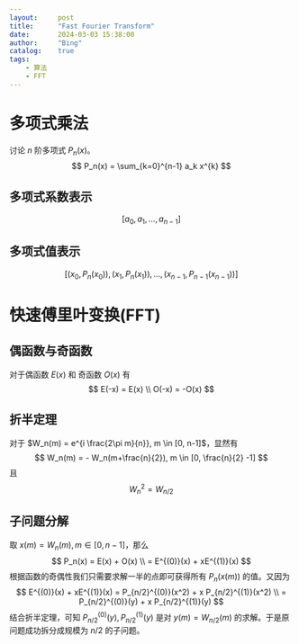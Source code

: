 ```yaml
---
layout:     post
title:      "Fast Fourier Transform"
date:       2024-03-03 15:38:00
author:     "Bing"
catalog:    true
tags:
    - 算法
    - FFT
---
```


# 多项式乘法
讨论 $n$ 阶多项式 $P_n(x)$。
$$
    P_n(x) = \sum_{k=0}^{n-1} a_k x^{k}
$$

## 多项式系数表示
$$
    [a_0, a_1, ..., a_{n-1}]
$$

## 多项式值表示
$$
    [(x_0, P_n(x_0)), (x_1, P_n(x_1)), ..., (x_{n-1}, P_{n-1}(x_{n-1}))]
$$

# 快速傅里叶变换(FFT)
## 偶函数与奇函数
对于偶函数 $E(x)$ 和 奇函数 $O(x)$ 有
$$
    E(-x) = E(x)
    \\
    O(-x) = -O(x)
$$

## 折半定理
对于 $W_n(m) = e^{i \frac{2\pi m}{n}}, m \in [0, n-1]$，显然有
$$
    W_n(m) = - W_n(m+\frac{n}{2}), m \in [0, \frac{n}{2} -1]
$$
且
$$
    W_n^2 = W_{n/2}
$$

## 子问题分解
取 $x(m) = W_n(m), m \in [0, n-1]$，那么
$$
    P_n(x) = E(x) + O(x)
    \\
    = E^{(0)}(x) + xE^{(1)}(x)
$$
根据函数的奇偶性我们只需要求解一半的点即可获得所有 $P_n(x(m))$ 的值。又因为
$$
    E^{(0)}(x) + xE^{(1)}(x) = P_{n/2}^{(0)}(x^2) + x P_{n/2}^{(1)}(x^2)
    \\
    = P_{n/2}^{(0)}(y) + x P_{n/2}^{(1)}(y)
$$
结合折半定理，可知 $P_{n/2}^{(0)}(y), P_{n/2}^{(1)}(y)$ 是对 $y(m) = W_{n/2}(m)$ 的求解。于是原问题成功拆分成规模为 $n/2$ 的子问题。
